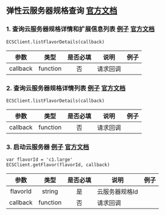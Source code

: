 ## 弹性云服务器规格查询 [官方文档](https://support.hwclouds.com/api-ecs/zh-cn_topic_0020212655.html)

### 1. 查询云服务器规格详情和扩展信息列表 [例子](../examples/ECS/flavor-list-flavor-details.js) [官方文档](https://support.hwclouds.com/api-ecs/zh-cn_topic_0020212658.html)

```
ECSClient.listFlavorDetails(callback)
```

|   参数   |   类型   | 是否必填 | 说明                   | 例子 |
|:--------:|:--------:|:--------:|------------------------|------|
| callback | function |    否    | 请求回调               |      |


### 2. 查询云服务器规格详情列表 [例子](../examples/ECS/flavor-list-cloud-server-flavors) [官方文档](https://support.hwclouds.com/api-ecs/zh-cn_topic_0020212658.html)

```
ECSClient.listFlavorDetails(callback)
```

|   参数   |   类型   | 是否必填 | 说明                   | 例子 |
|:--------:|:--------:|:--------:|------------------------|------|
| callback | function |    否    | 请求回调               |      |

### 3. 启动云服务器 [例子](../examples/ECS/flavor-get-flavor.js) [官方文档](https://support.hwclouds.com/api-ecs/zh-cn_topic_0020212659.html)

```
var flavorId = 'c1.large'
ECSClient.getFlavor(flavorId, callback)
```

|   参数   |   类型   | 是否必填 | 说明           | 例子 |
|:--------:|:--------:|:--------:|----------------|------|
| flavorId |  string  |    是    | 云服务器规格Id |      |
| callback | function |    否    | 请求回调       |      |
